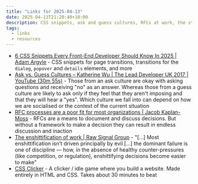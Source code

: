 ```yaml
---
title: "Links for 2025-04-13"
date: 2025-04-13T21:20:40+10:00
description: CSS snippets, ask and guess cultures, RFCs at work, the state of work, and more CSS
tags:
  - links
  - resources
---
```


- [6 CSS Snippets Every Front-End Developer Should Know In 2025 | Adam Argyle](https://nerdy.dev/6-css-snippets-every-front-end-developer-should-know-in-2025) - CSS snippets for page transitions, transitions for the `dialog`, `popover` and `details` elements, and more
- [Ask vs. Guess Cultures – Katherine Wu | The Lead Developer UK 2017 | YouTube (30m 55s)](https://www.youtube.com/watch?v=FxTXf6qyaGk) - Those from an ask culture are okay with asking questions and receiving "no" as an answer. Whereas those from a guess culture are likely to ask only if they feel that they aren't imposing and that they will hear a "yes". Which culture we fall into can depend on how we are socialised or the context of the current situation
- [RFC processes are a poor fit for most organizations | Jacob Kaplan-Moss](https://jacobian.org/2023/dec/1/against-rfcs/) - RFCs are a means to document and discuss decisions. But without a framework to make a decision they can result in endless discussion and inaction
- [The enshittification of work | Raw Signal Group](https://www.rawsignal.ca/newsletter-archive/the-enshittification-of-work/) - "[...] Most enshittification isn’t driven principally by evil [...] the dominant failure is one of discipline — how, in the absence of healthy counter-pressures (like competition, or regulation), enshittifying decisions become easier to make"
- [CSS Clicker](https://lyra.horse/css-clicker/) - A clicker / idle game where you build a website. Made entirely in HTML and CSS. Takes about 30 minutes to beat